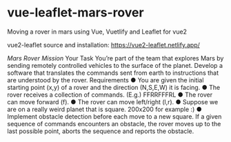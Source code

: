 # vue-leaflet-mars-rover
Moving a rover in mars using Vue, Vuetlify and Leaflet for vue2

vue2-leaflet source and installation:
https://vue2-leaflet.netlify.app/

*Mars Rover Mission*
Your Task 
You’re part of the team that explores Mars by sending remotely controlled vehicles to the surface of the planet. Develop a software that translates the commands sent from earth to instructions that are understood by the rover. 
Requirements 
● You are given the initial starting point (x,y) of a rover and the direction (N,S,E,W) it is facing. 
● The rover receives a collection of commands. (E.g.) FFRRFFFRL 
● The rover can move forward (f). 
● The rover can move left/right (l,r). 
● Suppose we are on a really weird planet that is square. 200x200 for example :) ● Implement obstacle detection before each move to a new square. If a given sequence of commands encounters an obstacle, the rover moves up to the last possible point, aborts the sequence and reports the obstacle. 
